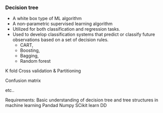 ### Decision tree 
- A white box type of ML algorithm
- A non-parametric supervised learning algorithm
- Utilized for both classification and regression tasks.
- Used to develop classification systems that predict or classify future observations based on a set of decision rules.
   * CART, 
   * Boosting, 
   * Bagging, 
   * Random forest
   
K fold Cross validation & Partitioning

Confusion matrix

etc..


Requirements:
Basic understanding of decision tree and tree structures in machine learning
Pandad
Numpy
SCikit learn
DD

